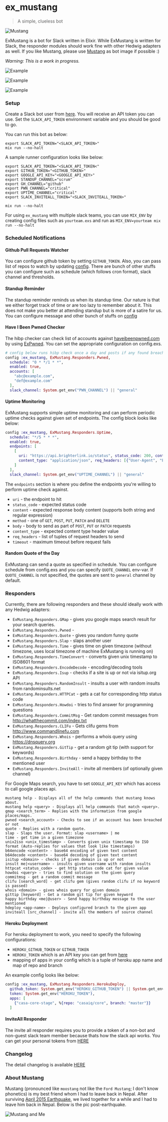 # ex_mustang

> A simple, clueless bot

![Mustang](images/mustang.jpg)

ExMustang is a bot for Slack written in Elixir. While ExMustang is written for Slack, the responder modules should work fine with other Hedwig adapters as well. If you like Mustang, please use [Mustang](images/mustang.jpg) as bot image if possible :)

_Warning: This is a work in progress._

![Example](images/example.png)

![Example](images/example2.png)

![Example](images/example3.png)

### Setup

Create a Slack bot user from [here](https://my.slack.com/services/new/bot). You will receive an API token you can use. Set the `SLACK_API_TOKEN` environment variable and you should be good to go.

You can run this bot as below:

```shell
export SLACK_API_TOKEN="<SLACK_API_TOKEN>"
mix run --no-halt
```

A sample runner configuration looks like below:

```shell
export SLACK_API_TOKEN="<SLACK_API_TOKEN<"
export GITHUB_TOKEN="<GITHUB_TOKEN>"
export GOOGLE_API_KEY="<GOOGLE_API_KEY>"
export STANDUP_CHANNEL="scrum"
export GH_CHANNEL="github"
export PWN_CHANNEL="critical"
export UPTIME_CHANNEL="critical"
export SLACK_INVITEALL_TOKEN="<SLACK_INVITEALL_TOKEN>"

mix run --no-halt
```

For using `ex_mustang` with multiple slack teams, you can use `MIX_ENV` by creating config files such as `yourteam.exs`
and run as `MIX_ENV=yourteam mix run --no-halt`

### Scheduled Notifications

#### Github Pull Requests Watcher

You can configure github token by setting `GITHUB_TOKEN`. Also, you can pass list of repos to watch by updating [config](config/config.exs#L11-L17). There are bunch of other stuffs you can configure such as schedule (which follows cron format), slack channel and thresholds.

#### Standup Reminder

The standup reminder reminds us when its standup time. Our nature is that we either forget track of time or are too lazy to remember about it. This does not make you better at attending standup but is more of a satire for us. You can configure message and other bunch of stuffs on [config](config/config.exs#L5-L9)

#### Have I Been Pwned Checker

The hibp checker can check list of accounts against [haveibeenpwned.com](https://haveibeenpwned.com)
by using [ExPwned](https://github.com/techgaun/ex_pwned). You can set the appropriate configuration on config.exs.

```elixir
# config below runs hibp check once a day and posts if any found breach to configured slack channel
config :ex_mustang, ExMustang.Responders.Pwned,
  schedule: "0 * */1 * *",
  enabled: true,
  accounts: [
    "abc@example.com",
    "def@example.com"
  ],
  slack_channel: System.get_env("PWN_CHANNEL") || "general"
```

#### Uptime Monitoring

ExMustang supports simple uptime monitoring and can perform periodic uptime checks against given set of endpoints.
The config block looks like below:

```elixir
config :ex_mustang, ExMustang.Responders.Uptime,
  schedule: "*/5 * * *",
  enabled: true,
  endpoints: [
    [
      uri: "https://api.brighterlink.io/status", status_code: 200, content: ~s("msg":"ok"), method: "GET",
      content_type: "application/json", req_headers: [{"User-Agent", "ExMustang"}], timeout: 20_000
    ]
  ],
  slack_channel: System.get_env("UPTIME_CHANNEL") || "general"
```

The `endpoints` section is where you define the endpoints you're willing to perform uptime check against.

- `uri` - the endpoint to hit
- `status_code` - expected status code
- `content` - expected response body content (supports both string and regular expression)
- `method` - one of `GET`, `POST`, `PUT`, `PATCH` and `DELETE`
- `body` - body to send as part of `POST`, `PUT` or `PATCH` requests
- `content_type` - expected content type header value
- `req_headers` - list of tuples of request headers to send
- `timeout` - maximum timeout before request fails

#### Random Quote of the Day

ExMustang can send a quote as specified in schedule. You can configure schedule from config.exs
and you can specify `QUOTE_CHANNEL` env-var. If `QUOTE_CHANNEL` is not specified, the quotes are
sent to `general` channel by default.

### Responders

Currently, there are following responders and these should ideally work with any Hedwig adapters:

- `ExMustang.Responders.GMap` - gives you google maps search result for your search queries.
- `ExMustang.Responders.Pwned` -
- `ExMustang.Responders.Quote` - gives you random funny quote
- `ExMustang.Responders.Slap` - slaps another user
- `ExMustang.Responders.Time` - gives time on given timezone (without timezone, uses local timezone of machine ExMustang is running on)
- `ExMustang.Responders.TimeConvert` - converts given unix timestamp to ISO8601 format
- `ExMustang.Responders.EncodeDecode` - encoding/decoding tools
- `ExMustang.Responders.Isup` - checks if a site is up or not via isitup.org API
- `ExMustang.Responders.RandomInsult` - insults a user with random insults from randominsults.net
- `ExMustang.Responders.HTTPCat` - gets a cat for corresponding http status code
- `ExMustang.Responders.Howdoi` - tries to find answer for programming questions
- `ExMustang.Responders.CommitMsg` - Get random commit messages from http://whatthecommit.com/index.txt
- `ExMustang.Responders.CLIFu` - Gets clifu gems from http://www.commandlinefu.com
- `ExMustang.Responders.Whois` - performs a whois query using https://dnsquery.org
- `ExMustang.Responders.GitTip` - get a random git tip (with support for keywords)
- `ExMustang.Responders.Birthday` - send a happy birthday to the mentioned user
- `ExMustang.Responders.InviteAll` - invite all members (of optionally given channel)

For Google Maps search, you have to set `GOOGLE_API_KEY` which has access to call google places api.

```shell
mustang help - Displays all of the help commands that mustang knows about.
mustang help <query> - Displays all help commands that match <query>.
gmap <search_term> - Replies with the information from google places/maps.
pwned <search_account> - Checks to see if an account has been breached or not
quote - Replies with a random quote.
slap - Slaps the user. Format: slap <username> | me
time - get time in a given timezone
unix2iso <unix_timestamp> - Converts given unix timestamp to ISO format (Auto-replies for values that look like timestamps)
b64encode <content> - base64 encoding of given text content
b64decode <content> - base64 decoding of given text content
isitup <domain> - checks if given domain is up or not
insult me|<username> - insults given username with random insults
httpcat <status_code> - get http status code cat for given value
howdoi <query> - tries to find solution on the given query
commitmsg - get a random commit message
clifu [search_word] - get clifu gem (gives random clifu if no keyword is passed)
whois <domain> - gives whois query for given domain
gittip [keyword] - Get a random git tip for given keyword
happy birthday <me|@user> - Send happy birthday message to the user mentioned
hdeploy <app-name> - Deploys configured branch to the given app
inviteall [src_channel] - invite all the members of source channel
```

#### Heroku Deployment

For heroku deployment to work, you need to specify the following configurations:

- `HEROKU_GITHUB_TOKEN` or `GITHUB_TOKEN`
- `HEROKU_TOKEN` which is an API key you can get from [here](https://dashboard.heroku.com/account)
- mapping of apps in your config which is a tuple of heroku app name and map of repo and branch

An example config looks like below:

```elixir
config :ex_mustang, ExMustang.Responders.HerokuDeploy,
  github_token: System.get_env("HEROKU_GITHUB_TOKEN") || System.get_env("GITHUB_TOKEN"),
  token: System.get_env("HEROKU_TOKEN"),
  apps: [
    {"casa-core-stage", %{repo: "casaiq/core", branch: "master"}}
  ]
```

#### InviteAll Responder

The invite all responder requires you to provide a token of a non-bot and non-guest slack team member because thats how the slack api works. You can get your personal tokens from [HERE](https://api.slack.com/custom-integrations/legacy-tokens)

### Changelog

The detail changelog is available [HERE](CHANGELOG.md)

### About Mustang

Mustang (pronounced like `moostang` not like the `Ford Mustang`; I don't know phonetics) is my best friend whom I had to leave back in Nepal. After surviving [April 2015 Earthquake](https://en.wikipedia.org/wiki/April_2015_Nepal_earthquake), we lived together for a while and I had to leave him back in Nepal. Below is the pic post-earthquake.

![Mustang and Me](images/me_mustang.jpg)
